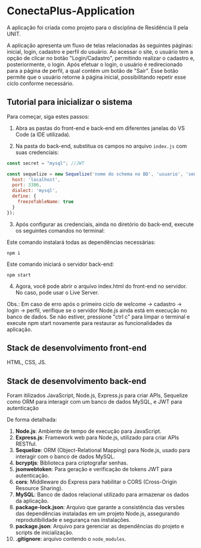 # ConectaPlus-Application

A aplicação foi criada como projeto para o disciplina de Residência II pela UNIT.

A aplicação apresenta um fluxo de telas relacionadas às seguintes páginas: inicial, login, cadastro e perfil do usuário. Ao acessar o site, o usuário tem a opção de clicar no botão "Login/Cadastro", permitindo realizar o cadastro e, posteriormente, o login. Após efetuar o login, o usuário é redirecionado para a página de perfil, a qual contém um botão de "Sair". Esse botão permite que o usuário retorne à página inicial, possibilitando repetir esse ciclo conforme necessário.

## Tutorial para inicializar o sistema

Para começar, siga estes passos:

1. Abra as pastas do front-end e back-end em diferentes janelas do VS Code (a IDE utilizada).

2. Na pasta do back-end, substitua os campos no arquivo `index.js` com suas credenciais:

```javascript
const secret = "mysql"; //JWT

const sequelize = new Sequelize('nome do schema no BD', 'usuario', 'senha do BD', {
  host: 'localhost',
  port: 3306,
  dialect: 'mysql',
  define: {
    freezeTableName: true
  }
});
```
3. Após configurar as credenciais, ainda no diretório do back-end, execute os seguintes comandos no terminal:

Este comando instalará todas as dependências necessárias: 
```
npm i
```

Este comando iniciará o servidor back-end:
```
npm start
```

4. Agora, você pode abrir o arquivo index.html do front-end no servidor. No caso, pode usar o Live Server.

Obs.: Em caso de erro após o primeiro ciclo de welcome -> cadastro -> login -> perfil, verifique se o servidor Node.js ainda está em execução no banco de dados. Se não estiver, pressione "ctrl c" para limpar o terminal e execute npm start novamente para restaurar as funcionalidades da aplicação.

## Stack de desenvolvimento front-end
HTML, CSS, JS.

## Stack de desenvolvimento back-end
Foram itilizados JavaScript, Node.js, Express.js para criar APIs, Sequelize como ORM para interagir com um banco de dados MySQL, e JWT para autenticação

De forma detalhada:

1. **Node.js**: Ambiente de tempo de execução para JavaScript.
2. **Express.js**: Framework web para Node.js, utilizado para criar APIs RESTful.
3. **Sequelize**: ORM (Object-Relational Mapping) para Node.js, usado para interagir com o banco de dados MySQL.
4. **bcryptjs**: Biblioteca para criptografar senhas.
5. **jsonwebtoken**: Para geração e verificação de tokens JWT para autenticação.
6. **cors**: Middleware do Express para habilitar o CORS (Cross-Origin Resource Sharing).
7. **MySQL**: Banco de dados relacional utilizado para armazenar os dados da aplicação.
8. **package-lock.json**: Arquivo que garante a consistência das versões das dependências instaladas em um projeto Node.js, assegurando reprodutibilidade e segurança nas instalações.
9. **package.json**: Arquivo para gerenciar as dependências do projeto e scripts de inicialização.
10. **.gitignore**: arquivo contendo o `node_modules`.

